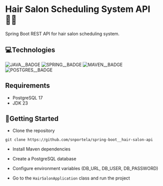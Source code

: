 [JAVA__BADGE]:https://img.shields.io/badge/java-%23ED8B00.svg?style=for-the-badge&logo=openjdk&logoColor=white
[SPRING__BADGE]: https://img.shields.io/badge/spring-%236DB33F.svg?style=for-the-badge&logo=spring&logoColor=white
[MAVEN__BADGE]: https://img.shields.io/badge/Apache%20Maven-C71A36?style=for-the-badge&logo=Apache%20Maven&logoColor=white
[POSTGRES__BADGE]: https://img.shields.io/badge/postgres-%23316192.svg?style=for-the-badge&logo=postgresql&logoColor=white


# Hair Salon Scheduling System API 💇‍♀️

Spring Boot REST API for hair salon scheduling system.

## 💻Technologies
![JAVA__BADGE] ![SPRING__BADGE] ![MAVEN__BADGE] ![POSTGRES__BADGE]

## Requirements

- PostgreSQL 17
- JDK 23

##  🚀Getting Started

-  Clone the repository
```
git clone https://github.com/snportela/spring-boot__hair-salon-api
```
- Install Maven dependencies

- Create a PostgreSQL database

- Configure environment variables (DB_URL, DB_USER, DB_PASSWORD)

- Go to the `HairSalonApplication` class and run the project